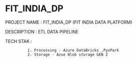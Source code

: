 # FIT_INDIA_DP
PROJECT NAME :  FIT_INDIA_DP (FIT INDIA DATA PLATFORM)


DESCRIPTION  :  ETL DATA PIPELINE

TECH STAK    :

              1. Processing - Azure DataBricks ,PysPark
              2. Storage - Azue Blob storage GEN 2 
              
